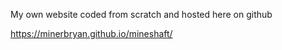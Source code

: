 My own website coded from scratch and hosted here on github


https://minerbryan.github.io/mineshaft/
